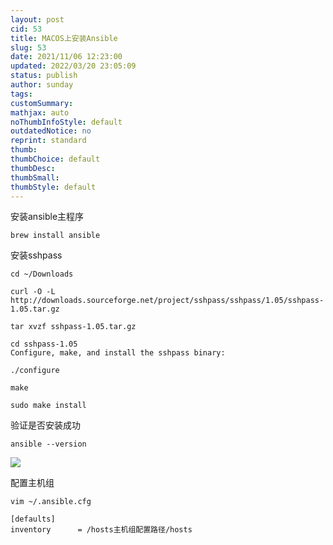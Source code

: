 ```yaml
---
layout: post
cid: 53
title: MACOS上安装Ansible
slug: 53
date: 2021/11/06 12:23:00
updated: 2022/03/20 23:05:09
status: publish
author: sunday
tags: 
customSummary: 
mathjax: auto
noThumbInfoStyle: default
outdatedNotice: no
reprint: standard
thumb: 
thumbChoice: default
thumbDesc: 
thumbSmall: 
thumbStyle: default
---
```


安装ansible主程序

```shell
brew install ansible
```
<!--more-->

安装sshpass

```shell
cd ~/Downloads

curl -O -L http://downloads.sourceforge.net/project/sshpass/sshpass/1.05/sshpass-1.05.tar.gz

tar xvzf sshpass-1.05.tar.gz

cd sshpass-1.05
Configure, make, and install the sshpass binary:

./configure

make

sudo make install

```

验证是否安装成功
```
ansible --version
```
![](https://s3.oss.oracle.itan90.cn/i/2021/11/06/k9n0d6.png)

配置主机组
```
vim ~/.ansible.cfg

[defaults]
inventory      = /hosts主机组配置路径/hosts
```